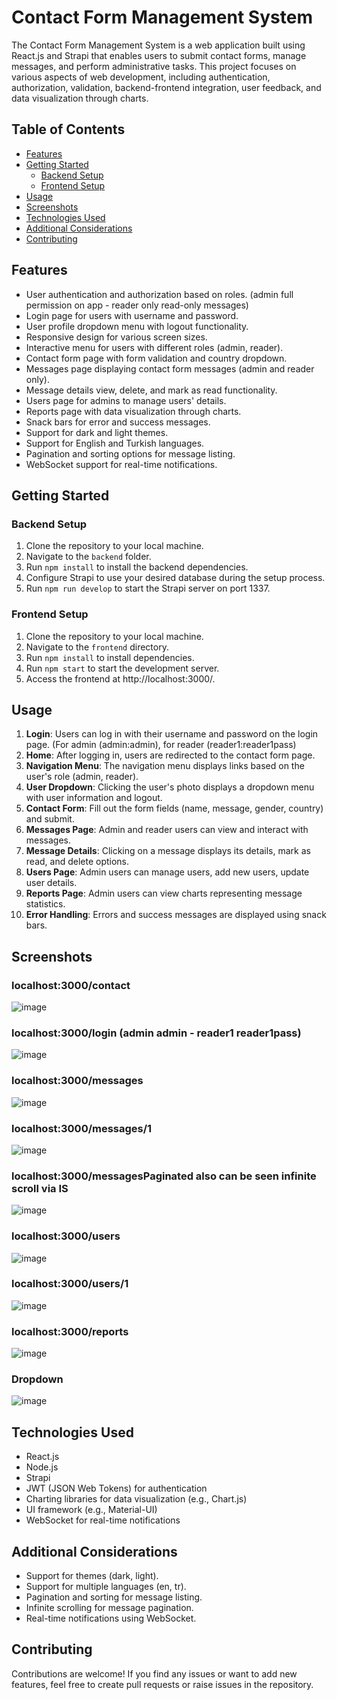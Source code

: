 # Contact Form Management System

The Contact Form Management System is a web application built using React.js and Strapi that enables users to submit contact forms, manage messages, and perform administrative tasks. This project focuses on various aspects of web development, including authentication, authorization, validation, backend-frontend integration, user feedback, and data visualization through charts.

## Table of Contents

- [Features](#features)
- [Getting Started](#getting-started)
  - [Backend Setup](#backend-setup)
  - [Frontend Setup](#frontend-setup)
- [Usage](#usage)
- [Screenshots](#screenshots)
- [Technologies Used](#technologies-used)
- [Additional Considerations](#additional-considerations)
- [Contributing](#contributing)

## Features

- User authentication and authorization based on roles. (admin full permission on app - reader only read-only messages) 
- Login page for users with username and password.
- User profile dropdown menu with logout functionality.
- Responsive design for various screen sizes.
- Interactive menu for users with different roles (admin, reader).
- Contact form page with form validation and country dropdown.
- Messages page displaying contact form messages (admin and reader only).
- Message details view, delete, and mark as read functionality.
- Users page for admins to manage users' details.
- Reports page with data visualization through charts.
- Snack bars for error and success messages.
- Support for dark and light themes.
- Support for English and Turkish languages.
- Pagination and sorting options for message listing.
- WebSocket support for real-time notifications.

## Getting Started

### Backend Setup

1. Clone the repository to your local machine.
2. Navigate to the `backend` folder.
3. Run `npm install` to install the backend dependencies.
4. Configure Strapi to use your desired database during the setup process.
5. Run `npm run develop` to start the Strapi server on port 1337.

### Frontend Setup

1. Clone the repository to your local machine.
2. Navigate to the `frontend` directory.
3. Run `npm install` to install dependencies.
4. Run `npm start` to start the development server.
5. Access the frontend at http://localhost:3000/.

## Usage

1. **Login**: Users can log in with their username and password on the login page. (For admin (admin:admin), for reader (reader1:reader1pass)
2. **Home**: After logging in, users are redirected to the contact form page.
3. **Navigation Menu**: The navigation menu displays links based on the user's role (admin, reader).
4. **User Dropdown**: Clicking the user's photo displays a dropdown menu with user information and logout.
5. **Contact Form**: Fill out the form fields (name, message, gender, country) and submit.
6. **Messages Page**: Admin and reader users can view and interact with messages.
7. **Message Details**: Clicking on a message displays its details, mark as read, and delete options.
8. **Users Page**: Admin users can manage users, add new users, update user details.
9. **Reports Page**: Admin users can view charts representing message statistics.
10. **Error Handling**: Errors and success messages are displayed using snack bars.

## Screenshots

### localhost:3000/contact 
![image](https://github.com/bagdadiemre/contact-form-management-system_react-nodejs/assets/54630643/29c14dbd-d112-421d-8120-87920039f4b3)

### localhost:3000/login (admin admin - reader1 reader1pass)
![image](https://github.com/bagdadiemre/contact-form-management-system_react-nodejs/assets/54630643/fd1eb65f-11e4-4909-a4d5-fec49b1e30fe)

### localhost:3000/messages
![image](https://github.com/bagdadiemre/contact-form-management-system_react-nodejs/assets/54630643/d2f92c56-af51-4a2b-8fef-4c66ded1571d)

### localhost:3000/messages/1
![image](https://github.com/bagdadiemre/contact-form-management-system_react-nodejs/assets/54630643/e00002b8-730d-40d8-8630-279af60977f2)

### localhost:3000/messagesPaginated also can be seen infinite scroll via IS 
![image](https://github.com/bagdadiemre/contact-form-management-system_react-nodejs/assets/54630643/eb14f774-f5e8-471f-b00e-d128e1e76780)

### localhost:3000/users
![image](https://github.com/bagdadiemre/contact-form-management-system_react-nodejs/assets/54630643/d45d1ad2-e035-4f67-9fd8-6694d064d510)

### localhost:3000/users/1
![image](https://github.com/bagdadiemre/contact-form-management-system_react-nodejs/assets/54630643/f5894d7e-5428-463a-8ac6-0a5d70b0feb7)

### localhost:3000/reports
![image](https://github.com/bagdadiemre/contact-form-management-system_react-nodejs/assets/54630643/10d7a7a5-fee7-4a27-bff1-6e245dd02d02)

### Dropdown 
![image](https://github.com/bagdadiemre/contact-form-management-system_react-nodejs/assets/54630643/b3932e14-e1ce-4715-9baa-0d957818e73b)


## Technologies Used

- React.js
- Node.js
- Strapi
- JWT (JSON Web Tokens) for authentication
- Charting libraries for data visualization (e.g., Chart.js)
- UI framework (e.g., Material-UI)
- WebSocket for real-time notifications

## Additional Considerations

- Support for themes (dark, light).
- Support for multiple languages (en, tr).
- Pagination and sorting for message listing.
- Infinite scrolling for message pagination.
- Real-time notifications using WebSocket.

## Contributing

Contributions are welcome! If you find any issues or want to add new features, feel free to create pull requests or raise issues in the repository.
